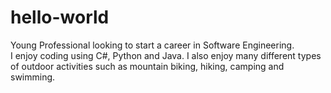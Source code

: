 # hello-world

Young Professional looking to start a career in Software Engineering.  
I enjoy coding using C#, Python and Java.
I also enjoy many different types of outdoor activities such as mountain biking,
hiking, camping and swimming.
